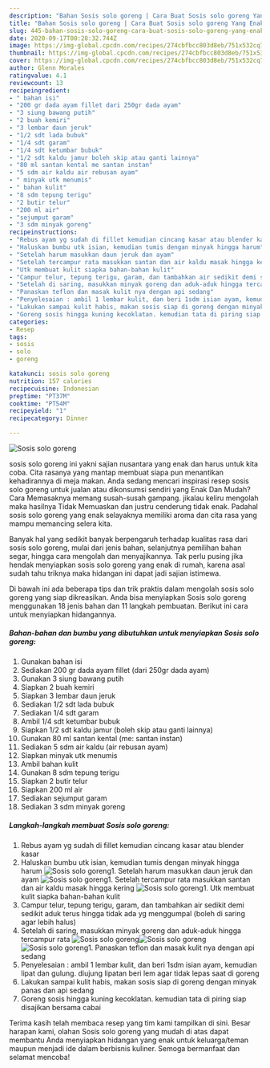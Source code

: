 ```yaml
---
description: "Bahan Sosis solo goreng | Cara Buat Sosis solo goreng Yang Enak Banget"
title: "Bahan Sosis solo goreng | Cara Buat Sosis solo goreng Yang Enak Banget"
slug: 445-bahan-sosis-solo-goreng-cara-buat-sosis-solo-goreng-yang-enak-banget
date: 2020-09-17T00:28:32.744Z
image: https://img-global.cpcdn.com/recipes/274cbfbcc803d8eb/751x532cq70/sosis-solo-goreng-foto-resep-utama.jpg
thumbnail: https://img-global.cpcdn.com/recipes/274cbfbcc803d8eb/751x532cq70/sosis-solo-goreng-foto-resep-utama.jpg
cover: https://img-global.cpcdn.com/recipes/274cbfbcc803d8eb/751x532cq70/sosis-solo-goreng-foto-resep-utama.jpg
author: Glenn Morales
ratingvalue: 4.1
reviewcount: 13
recipeingredient:
- " bahan isi"
- "200 gr dada ayam fillet dari 250gr dada ayam"
- "3 siung bawang putih"
- "2 buah kemiri"
- "3 lembar daun jeruk"
- "1/2 sdt lada bubuk"
- "1/4 sdt garam"
- "1/4 sdt ketumbar bubuk"
- "1/2 sdt kaldu jamur boleh skip atau ganti lainnya"
- "80 ml santan kental me santan instan"
- "5 sdm air kaldu air rebusan ayam"
- " minyak utk menumis"
- " bahan kulit"
- "8 sdm tepung terigu"
- "2 butir telur"
- "200 ml air"
- "sejumput garam"
- "3 sdm minyak goreng"
recipeinstructions:
- "Rebus ayam yg sudah di fillet kemudian cincang kasar atau blender kasar"
- "Haluskan bumbu utk isian, kemudian tumis dengan minyak hingga harum"
- "Setelah harum masukkan daun jeruk dan ayam"
- "Setelah tercampur rata masukkan santan dan air kaldu masak hingga kering"
- "Utk membuat kulit siapka bahan-bahan kulit"
- "Campur telur, tepung terigu, garam, dan tambahkan air sedikit demi sedikit aduk terus hingga tidak ada yg menggumpal (boleh di saring agar lebih halus)"
- "Setelah di saring, masukkan minyak goreng dan aduk-aduk hingga tercampur rata"
- "Panaskan teflon dan masak kulit nya dengan api sedang"
- "Penyelesaian : ambil 1 lembar kulit, dan beri 1sdm isian ayam, kemudian lipat dan gulung. diujung lipatan beri lem agar tidak lepas saat di goreng"
- "Lakukan sampai kulit habis, makan sosis siap di goreng dengan minyak panas dan api sedang"
- "Goreng sosis hingga kuning kecoklatan. kemudian tata di piring siap disajikan bersama cabai"
categories:
- Resep
tags:
- sosis
- solo
- goreng

katakunci: sosis solo goreng 
nutrition: 157 calories
recipecuisine: Indonesian
preptime: "PT37M"
cooktime: "PT54M"
recipeyield: "1"
recipecategory: Dinner

---
```



![Sosis solo goreng](https://img-global.cpcdn.com/recipes/274cbfbcc803d8eb/751x532cq70/sosis-solo-goreng-foto-resep-utama.jpg)


sosis solo goreng ini yakni sajian nusantara yang enak dan harus untuk kita coba. Cita rasanya yang mantap membuat siapa pun menantikan kehadirannya di meja makan.
Anda sedang mencari inspirasi resep sosis solo goreng untuk jualan atau dikonsumsi sendiri yang Enak Dan Mudah? Cara Memasaknya memang susah-susah gampang. jikalau keliru mengolah maka hasilnya Tidak Memuaskan dan justru cenderung tidak enak. Padahal sosis solo goreng yang enak selayaknya memiliki aroma dan cita rasa yang mampu memancing selera kita.

Banyak hal yang sedikit banyak berpengaruh terhadap kualitas rasa dari sosis solo goreng, mulai dari jenis bahan, selanjutnya pemilihan bahan segar, hingga cara mengolah dan menyajikannya. Tak perlu pusing jika hendak menyiapkan sosis solo goreng yang enak di rumah, karena asal sudah tahu triknya maka hidangan ini dapat jadi sajian istimewa.




Di bawah ini ada beberapa tips dan trik praktis dalam mengolah sosis solo goreng yang siap dikreasikan. Anda bisa menyiapkan Sosis solo goreng menggunakan 18 jenis bahan dan 11 langkah pembuatan. Berikut ini cara untuk menyiapkan hidangannya.

<!--inarticleads1-->

##### Bahan-bahan dan bumbu yang dibutuhkan untuk menyiapkan Sosis solo goreng:

1. Gunakan  bahan isi
1. Sediakan 200 gr dada ayam fillet (dari 250gr dada ayam)
1. Gunakan 3 siung bawang putih
1. Siapkan 2 buah kemiri
1. Siapkan 3 lembar daun jeruk
1. Sediakan 1/2 sdt lada bubuk
1. Sediakan 1/4 sdt garam
1. Ambil 1/4 sdt ketumbar bubuk
1. Siapkan 1/2 sdt kaldu jamur (boleh skip atau ganti lainnya)
1. Gunakan 80 ml santan kental (me: santan instan)
1. Sediakan 5 sdm air kaldu (air rebusan ayam)
1. Siapkan  minyak utk menumis
1. Ambil  bahan kulit
1. Gunakan 8 sdm tepung terigu
1. Siapkan 2 butir telur
1. Siapkan 200 ml air
1. Sediakan sejumput garam
1. Sediakan 3 sdm minyak goreng




<!--inarticleads2-->

##### Langkah-langkah membuat Sosis solo goreng:

1. Rebus ayam yg sudah di fillet kemudian cincang kasar atau blender kasar
1. Haluskan bumbu utk isian, kemudian tumis dengan minyak hingga harum
<img src="//assets-global.cpcdn.com/assets/icons/button_play-2c75c40dde080a61004c1f40b05d8f140eaff45d7e9e6481dc71c63d2e7c4909.png" alt="Sosis solo goreng">1. Setelah harum masukkan daun jeruk dan ayam
<img src="//assets-global.cpcdn.com/assets/icons/button_play-2c75c40dde080a61004c1f40b05d8f140eaff45d7e9e6481dc71c63d2e7c4909.png" alt="Sosis solo goreng">1. Setelah tercampur rata masukkan santan dan air kaldu masak hingga kering
<img src="//assets-global.cpcdn.com/assets/icons/button_play-2c75c40dde080a61004c1f40b05d8f140eaff45d7e9e6481dc71c63d2e7c4909.png" alt="Sosis solo goreng">1. Utk membuat kulit siapka bahan-bahan kulit
1. Campur telur, tepung terigu, garam, dan tambahkan air sedikit demi sedikit aduk terus hingga tidak ada yg menggumpal (boleh di saring agar lebih halus)
1. Setelah di saring, masukkan minyak goreng dan aduk-aduk hingga tercampur rata
<img src="//assets-global.cpcdn.com/assets/icons/button_play-2c75c40dde080a61004c1f40b05d8f140eaff45d7e9e6481dc71c63d2e7c4909.png" alt="Sosis solo goreng"><img src="//assets-global.cpcdn.com/assets/icons/button_play-2c75c40dde080a61004c1f40b05d8f140eaff45d7e9e6481dc71c63d2e7c4909.png" alt="Sosis solo goreng"><img src="//assets-global.cpcdn.com/assets/icons/button_play-2c75c40dde080a61004c1f40b05d8f140eaff45d7e9e6481dc71c63d2e7c4909.png" alt="Sosis solo goreng">1. Panaskan teflon dan masak kulit nya dengan api sedang
1. Penyelesaian : ambil 1 lembar kulit, dan beri 1sdm isian ayam, kemudian lipat dan gulung. diujung lipatan beri lem agar tidak lepas saat di goreng
1. Lakukan sampai kulit habis, makan sosis siap di goreng dengan minyak panas dan api sedang
1. Goreng sosis hingga kuning kecoklatan. kemudian tata di piring siap disajikan bersama cabai




Terima kasih telah membaca resep yang tim kami tampilkan di sini. Besar harapan kami, olahan Sosis solo goreng yang mudah di atas dapat membantu Anda menyiapkan hidangan yang enak untuk keluarga/teman maupun menjadi ide dalam berbisnis kuliner. Semoga bermanfaat dan selamat mencoba!
